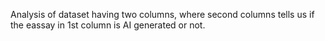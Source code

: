 Analysis of dataset having two columns, where second columns tells us if the eassay  in 1st column is AI generated or not.

